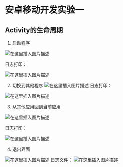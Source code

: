 # 安卓移动开发实验一

## Activity的生命周期

 1. 启动程序
 
 ![在这里插入图片描述](https://img-blog.csdnimg.cn/20190319170145828.png?x-oss-process=image/watermark,type_ZmFuZ3poZW5naGVpdGk,shadow_10,text_aHR0cHM6Ly9ibG9nLmNzZG4ubmV0L3FpbmdmZW5nbG9zZXI=,size_16,color_FFFFFF,t_70)
 
 日志打印：
 
  ![在这里插入图片描述](https://img-blog.csdnimg.cn/20190319170200464.png)
  
 2. 切换到其他程序
 ![在这里插入图片描述](https://img-blog.csdnimg.cn/20190319170219777.png?x-oss-process=image/watermark,type_ZmFuZ3poZW5naGVpdGk,shadow_10,text_aHR0cHM6Ly9ibG9nLmNzZG4ubmV0L3FpbmdmZW5nbG9zZXI=,size_16,color_FFFFFF,t_70)
 日志打印：
 
  ![在这里插入图片描述](https://img-blog.csdnimg.cn/20190319170227851.png)
  
 3. 从其他应用回到当前应用
 
 ![在这里插入图片描述](https://img-blog.csdnimg.cn/20190319170236811.png?x-oss-process=image/watermark,type_ZmFuZ3poZW5naGVpdGk,shadow_10,text_aHR0cHM6Ly9ibG9nLmNzZG4ubmV0L3FpbmdmZW5nbG9zZXI=,size_16,color_FFFFFF,t_70)
 
 日志打印：
 
 ![在这里插入图片描述](https://img-blog.csdnimg.cn/20190319170243713.png)
 
 4. 退出界面
 
 ![在这里插入图片描述](https://img-blog.csdnimg.cn/20190319170251930.png?x-oss-process=image/watermark,type_ZmFuZ3poZW5naGVpdGk,shadow_10,text_aHR0cHM6Ly9ibG9nLmNzZG4ubmV0L3FpbmdmZW5nbG9zZXI=,size_16,color_FFFFFF,t_70)
 日志文件：
![在这里插入图片描述](https://img-blog.csdnimg.cn/20190319170257623.png)
